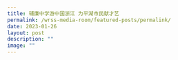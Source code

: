 ```yaml
---
title: 辅廉中学游中国浙江 为平湖市民献才艺
permalink: /wrss-media-room/featured-posts/permalink/
date: 2023-01-26
layout: post
description: ""
image: ""
---
```

